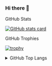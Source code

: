 ### Hi there 👋


  <summary>GitHub Stats</summary>

[![GitHub stats card]](https://github-readme-stats.vercel.app/api?username=Manisso&count_private=true&show_icons=true&hide=contribs,prs)



  <summary>GitHub Trophies</summary>

[![trophy](https://github-profile-trophy.vercel.app/?username=Manisso&rank=-C,-B)](https://github.com/ryo-ma/github-profile-trophy)



<details>
  <summary>GitHub Top Langs</summary>

[![GitHub Top Langs]](https://github.com/anuraghazra/github-readme-stats)

</details>


<!-- Links -->

[github stats card]: https://github-readme-stats.vercel.app/api?username=Manisso&count_private=true&show_icons=true&hide=contribs,prs
[github trophies]: https://github-profile-trophy.vercel.app/?username=Manisso&column=4&margin-w=18&margin-h=15
[github top langs]: https://github-readme-stats.vercel.app/api/top-langs/?username=Manisso&layout=compact
